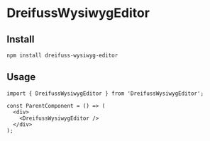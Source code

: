 # DreifussWysiwygEditor

## Install

    npm install dreifuss-wysiwyg-editor

## Usage

    import { DreifussWysiwygEditor } from 'DreifussWysiwygEditor';

    const ParentComponent = () => (
      <div>
        <DreifussWysiwygEditor />
      </div>
    );    
